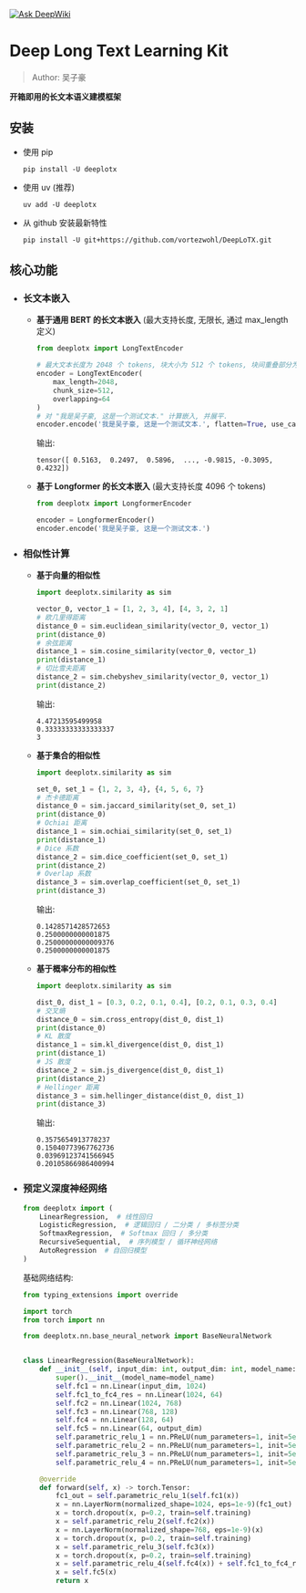 [![Ask DeepWiki](https://deepwiki.com/badge.svg)](https://deepwiki.com/vortezwohl/DeepLoTX)

# Deep Long Text Learning Kit

> Author: 吴子豪

**开箱即用的长文本语义建模框架**

## 安装

- 使用 pip

    ```
    pip install -U deeplotx
    ```

- 使用 uv (推荐)

    ```
    uv add -U deeplotx
    ```
  
- 从 github 安装最新特性

    ```
    pip install -U git+https://github.com/vortezwohl/DeepLoTX.git
    ```

## 核心功能

- ### 长文本嵌入

    - **基于通用 BERT 的长文本嵌入** (最大支持长度, 无限长, 通过 max_length 定义)

        ```python
        from deeplotx import LongTextEncoder

        # 最大文本长度为 2048 个 tokens, 块大小为 512 个 tokens, 块间重叠部分为 64 个 tokens.
        encoder = LongTextEncoder(
            max_length=2048,
            chunk_size=512,
            overlapping=64
        )
        # 对 "我是吴子豪, 这是一个测试文本." 计算嵌入, 并展平.
        encoder.encode('我是吴子豪, 这是一个测试文本.', flatten=True, use_cache=True)
        ```

        输出:
        ```
        tensor([ 0.5163,  0.2497,  0.5896,  ..., -0.9815, -0.3095,  0.4232])
        ```

    - **基于 Longformer 的长文本嵌入** (最大支持长度 4096 个 tokens)

        ```python
        from deeplotx import LongformerEncoder

        encoder = LongformerEncoder()
        encoder.encode('我是吴子豪, 这是一个测试文本.')
        ```

- ### 相似性计算

    - **基于向量的相似性**

        ```python
        import deeplotx.similarity as sim

        vector_0, vector_1 = [1, 2, 3, 4], [4, 3, 2, 1]
        # 欧几里得距离
        distance_0 = sim.euclidean_similarity(vector_0, vector_1)
        print(distance_0)
        # 余弦距离
        distance_1 = sim.cosine_similarity(vector_0, vector_1)
        print(distance_1)
        # 切比雪夫距离
        distance_2 = sim.chebyshev_similarity(vector_0, vector_1)
        print(distance_2)
        ```

        输出:
        ```
        4.47213595499958
        0.33333333333333337
        3
        ```

    - **基于集合的相似性**

        ```python
        import deeplotx.similarity as sim

        set_0, set_1 = {1, 2, 3, 4}, {4, 5, 6, 7}
        # 杰卡德距离
        distance_0 = sim.jaccard_similarity(set_0, set_1)
        print(distance_0)
        # Ochiai 距离
        distance_1 = sim.ochiai_similarity(set_0, set_1)
        print(distance_1)
        # Dice 系数
        distance_2 = sim.dice_coefficient(set_0, set_1)
        print(distance_2)
        # Overlap 系数
        distance_3 = sim.overlap_coefficient(set_0, set_1)
        print(distance_3)
        ```

        输出:
        ```
        0.1428571428572653
        0.2500000000001875
        0.25000000000009376
        0.2500000000001875
        ```

    - **基于概率分布的相似性**

        ```python
        import deeplotx.similarity as sim

        dist_0, dist_1 = [0.3, 0.2, 0.1, 0.4], [0.2, 0.1, 0.3, 0.4]
        # 交叉熵
        distance_0 = sim.cross_entropy(dist_0, dist_1)
        print(distance_0)
        # KL 散度
        distance_1 = sim.kl_divergence(dist_0, dist_1)
        print(distance_1)
        # JS 散度
        distance_2 = sim.js_divergence(dist_0, dist_1)
        print(distance_2)
        # Hellinger 距离
        distance_3 = sim.hellinger_distance(dist_0, dist_1)
        print(distance_3)
        ```

        输出:
        ```
        0.3575654913778237
        0.15040773967762736
        0.03969123741566945
        0.20105866986400994
        ```

- ### 预定义深度神经网络

    ```python
    from deeplotx import (
        LinearRegression,  # 线性回归
        LogisticRegression,  # 逻辑回归 / 二分类 / 多标签分类
        SoftmaxRegression,  # Softmax 回归 / 多分类
        RecursiveSequential,  # 序列模型 / 循环神经网络
        AutoRegression  # 自回归模型
    )
    ```

    基础网络结构:

    ```python
    from typing_extensions import override

    import torch
    from torch import nn

    from deeplotx.nn.base_neural_network import BaseNeuralNetwork


    class LinearRegression(BaseNeuralNetwork):
        def __init__(self, input_dim: int, output_dim: int, model_name: str | None = None):
            super().__init__(model_name=model_name)
            self.fc1 = nn.Linear(input_dim, 1024)
            self.fc1_to_fc4_res = nn.Linear(1024, 64)
            self.fc2 = nn.Linear(1024, 768)
            self.fc3 = nn.Linear(768, 128)
            self.fc4 = nn.Linear(128, 64)
            self.fc5 = nn.Linear(64, output_dim)
            self.parametric_relu_1 = nn.PReLU(num_parameters=1, init=5e-3)
            self.parametric_relu_2 = nn.PReLU(num_parameters=1, init=5e-3)
            self.parametric_relu_3 = nn.PReLU(num_parameters=1, init=5e-3)
            self.parametric_relu_4 = nn.PReLU(num_parameters=1, init=5e-3)

        @override
        def forward(self, x) -> torch.Tensor:
            fc1_out = self.parametric_relu_1(self.fc1(x))
            x = nn.LayerNorm(normalized_shape=1024, eps=1e-9)(fc1_out)
            x = torch.dropout(x, p=0.2, train=self.training)
            x = self.parametric_relu_2(self.fc2(x))
            x = nn.LayerNorm(normalized_shape=768, eps=1e-9)(x)
            x = torch.dropout(x, p=0.2, train=self.training)
            x = self.parametric_relu_3(self.fc3(x))
            x = torch.dropout(x, p=0.2, train=self.training)
            x = self.parametric_relu_4(self.fc4(x)) + self.fc1_to_fc4_res(fc1_out)
            x = self.fc5(x)
            return x
    ```
